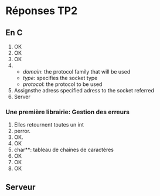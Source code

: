 # Réponses TP2

## En C

1. OK
2. OK
3. OK
4. + *domain*: the protocol family that will be used
   + *type*: specifies the socket type
   + *protocol*: the protocol to be used
5. Assignsthe adress specified adress to the socket referred
6. Server

### Une première librairie: Gestion des erreurs

1. Elles retournent toutes un int
2. perror.
3. OK.
4. OK
5. char**: tableau de chaines de caractères
6. OK
7. OK
8. OK

## Serveur

